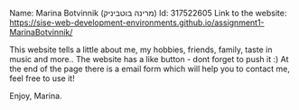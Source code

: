 
Name: Marina Botvinnik (מרינה בוטביניק)
Id: 317522605
Link to the website: https://sise-web-development-environments.github.io/assignment1-MarinaBotvinnik/

This website tells a little about me, my hobbies, friends, family, taste in music and more..
The website has a like button - dont forget to push it :)
At the end of the page there is a email form which will help you to contact me, feel free to use it!

Enjoy, 
Marina.
